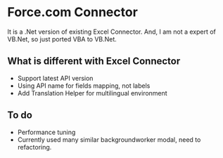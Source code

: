 # Force.com Connector
It is a .Net version of existing Excel Connector.
And, I am not a expert of VB.Net, so just ported VBA to VB.Net.

## What is different with Excel Connector
 * Support latest API version
 * Using API name for fields mapping, not labels
 * Add Translation Helper for multilingual environment

## To do
 * Performance tuning
 * Currently used many similar backgroundworker modal, need to refactoring.
 